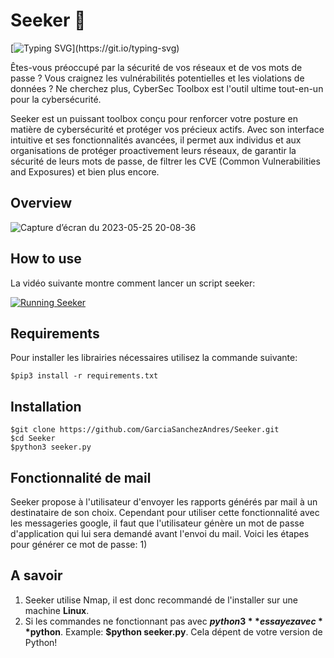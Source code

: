 # Seeker 🔭
[![Typing SVG](https://readme-typing-svg.herokuapp.com?font=Fira+Code&pause=1000&width=435&lines=Explorez%2C+Prot%C3%A9gez%2C+Dominez+!)](https://git.io/typing-svg)

Êtes-vous préoccupé par la sécurité de vos réseaux et de vos mots de passe ? Vous craignez les vulnérabilités potentielles et les violations de données ? Ne cherchez plus, CyberSec Toolbox est l'outil ultime tout-en-un pour la cybersécurité.

Seeker est un puissant toolbox conçu pour renforcer votre posture en matière de cybersécurité et protéger vos précieux actifs. Avec son interface intuitive et ses fonctionnalités avancées, il permet aux individus et aux organisations de protéger proactivement leurs réseaux, de garantir la sécurité de leurs mots de passe, de filtrer les CVE (Common Vulnerabilities and Exposures) et bien plus encore.

Overview
---
![Capture d’écran du 2023-05-25 20-08-36](https://github.com/GarciaSanchezAndres/Seeker/assets/82510284/191fc80b-6b0c-4629-be6d-0c94ea72a92c)

How to use
---
La vidéo suivante montre comment lancer un script seeker:

[![Running Seeker](https://img.youtube.com/vi/k1qict_sfxo/0.jpg)](https://www.youtube.com/watch?v=k1qict_sfxo)
 
Requirements
---
Pour installer les librairies nécessaires utilisez la commande suivante:
```
$pip3 install -r requirements.txt
```

Installation
---
```
$git clone https://github.com/GarciaSanchezAndres/Seeker.git
$cd Seeker
$python3 seeker.py
```
Fonctionnalité de mail
---
Seeker propose à l'utilisateur d'envoyer les rapports générés par mail à un destinataire de son choix. Cependant pour utiliser cette fonctionnalité avec les messageries google, il faut que l'utilisateur génère un mot de passe d'application qui lui sera demandé avant l'envoi du mail.
Voici les étapes pour générer ce mot de passe:
 1) 

A savoir
---
1) Seeker utilise Nmap, il est donc recommandé de l'installer sur une machine **Linux**.
2) Si les commandes ne fonctionnant pas avec **$python3** essayez avec **$python**. Example: **$python seeker.py**. Cela dépent de votre version de Python!
